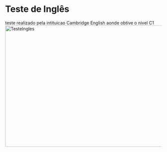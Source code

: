 # Teste de Inglês
teste realizado pela intituicao Cambridge English aonde obtive o nivel C1
<img width="1246" height="392" alt="TesteIngles" src="https://github.com/user-attachments/assets/86258ca8-4ee3-4b4b-b0d5-5909e150edaa" />
